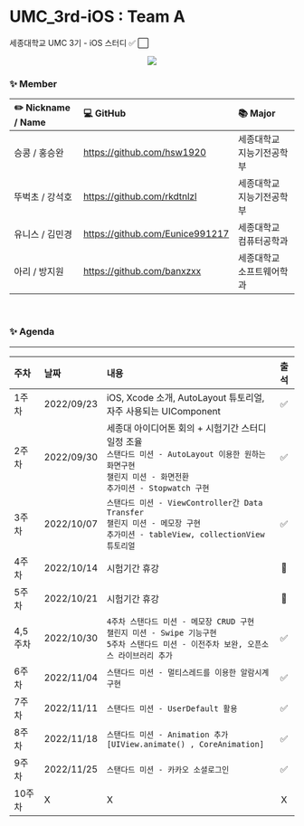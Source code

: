 # UMC_3rd-iOS : Team A
세종대학교 UMC 3기 - iOS 스터디 ✅ ⬜

<p align="center"><img src="https://user-images.githubusercontent.com/66902876/190977109-6432ee66-89d2-4513-aafe-cc0cbb034d96.png"></p>

### ✨ Member 
|✏️ Nickname / Name|💻 GitHub|📚 Major|
|:---|:---|:---|
|승콩 / 홍승완|https://github.com/hsw1920| 세종대학교 지능기전공학부|
|뚜벅초 / 강석호|https://github.com/rkdtnlzl| 세종대학교 지능기전공학부|
|유니스 / 김민경|https://github.com/Eunice991217| 세종대학교 컴퓨터공학과|
|아리 / 방지원|https://github.com/banxzxx| 세종대학교 소프트웨어학과|

<br>

### ✨ Agenda
---
|주차|날짜|내용|출석|
|:---|:---|:---|:---:|
|1주차|2022/09/23|iOS, Xcode 소개, AutoLayout 튜토리얼, 자주 사용되는 UIComponent|✅|
|2주차|2022/09/30|세종대 아이디어톤 회의 + 시험기간 스터디 일정 조율<br> `스탠다드 미션 - AutoLayout 이용한 원하는 화면구현`<br>`챌린지 미션 - 화면전환`<br>`추가미션 - Stopwatch 구현`|✅|
|3주차|2022/10/07|`스탠다드 미션 - ViewController간 Data Transfer`<br>`챌린지 미션 - 메모장 구현`<br>`추가미션 - tableView, collectionView 튜토리얼`|✅|
|4주차|2022/10/14|시험기간 휴강|🛑|
|5주차|2022/10/21|시험기간 휴강|🛑|
|4,5주차|2022/10/30|`4주차 스탠다드 미션 - 메모장 CRUD 구현`<br>`챌린지 미션 - Swipe 기능구현`<br>`5주차 스탠다드 미션 - 이전주차 보완, 오픈소스 라이브러리 추가`|✅|
|6주차|2022/11/04|`스탠다드 미션 - 멀티스레드를 이용한 알람시계 구현`|✅|
|7주차|2022/11/11|`스탠다드 미션 - UserDefault 활용`|✅|
|8주차|2022/11/18|`스탠다드 미션 - Animation 추가[UIView.animate() , CoreAnimation]`|✅|
|9주차|2022/11/25|`스탠다드 미션 - 카카오 소셜로그인`|✅|
|10주차|X|X|X|

<br>
